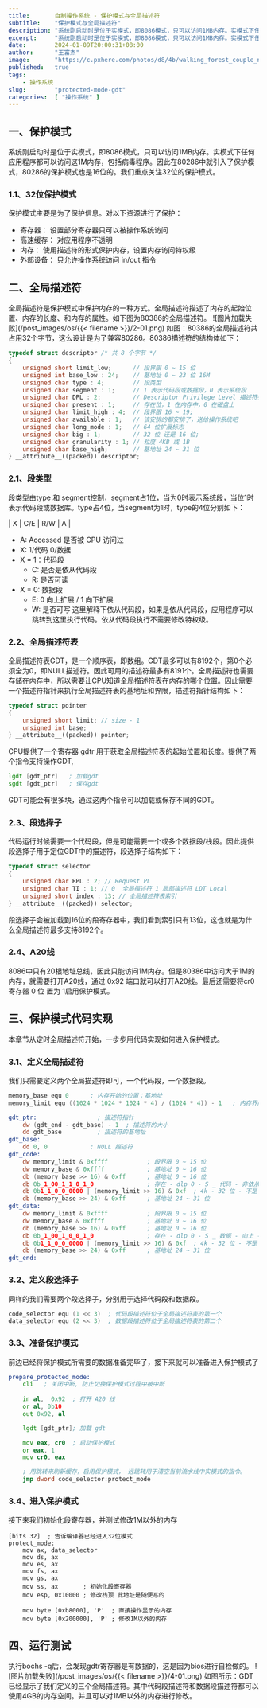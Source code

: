 ```yaml
---
title:       自制操作系统 - 保护模式与全局描述符
subtitle:    "保护模式与全局描述符"
description: "系统刚启动时是位于实模式，即8086模式，只可以访问1MB内存。实模式下任何应用程序都可以访问这1M内存，包括病毒程序。因此在80286中就引入了保护模式。保护模式中引入了全局描述符来保护内存，并将内存按照4k的大小进行分页。"
excerpt:     "系统刚启动时是位于实模式，即8086模式，只可以访问1MB内存。实模式下任何应用程序都可以访问这1M内存，包括病毒程序。因此在80286中就引入了保护模式。保护模式中引入了全局描述符来保护内存，并将内存按照4k的大小进行分页。"
date:        2024-01-09T20:00:31+08:00
author:      "王富杰"
image:       "https://c.pxhere.com/photos/d8/4b/walking_forest_couple_nature_green_tree_vacation_leaves-825751.jpg!d"
published:   true
tags:
    - 操作系统
slug:        "protected-mode-gdt"
categories:  [ "操作系统" ]
---
```


## 一、保护模式
系统刚启动时是位于实模式，即8086模式，只可以访问1MB内存。实模式下任何应用程序都可以访问这1M内存，包括病毒程序。因此在80286中就引入了保护模式，80286的保护模式也是16位的。我们重点关注32位的保护模式。

### 1.1、32位保护模式
保护模式主要是为了保护信息。对以下资源进行了保护：
* 寄存器：    设置部分寄存器只可以被操作系统访问
* 高速缓存：  对应用程序不透明
* 内存：     使用描述符的形式保护内存，设置内存访问特权级
* 外部设备：  只允许操作系统访问 in/out 指令

## 二、全局描述符
全局描述符是保护模式中保护内存的一种方式。全局描述符描述了内存的起始位置、内存的长度、和内存的属性。如下图为80386的全局描述符。
![图片加载失败](/post_images/os/{{< filename >}}/2-01.png)
如图：80386的全局描述符共占用32个字节，这么设计是为了兼容80286。80386描述符的结构体如下：
```cpp
typedef struct descriptor /* 共 8 个字节 */
{
    unsigned short limit_low;      // 段界限 0 ~ 15 位
    unsigned int base_low : 24;    // 基地址 0 ~ 23 位 16M
    unsigned char type : 4;        // 段类型
    unsigned char segment : 1;     // 1 表示代码段或数据段，0 表示系统段
    unsigned char DPL : 2;         // Descriptor Privilege Level 描述符特权等级 0 ~ 3
    unsigned char present : 1;     // 存在位，1 在内存中，0 在磁盘上
    unsigned char limit_high : 4;  // 段界限 16 ~ 19;
    unsigned char available : 1;   // 该安排的都安排了，送给操作系统吧
    unsigned char long_mode : 1;   // 64 位扩展标志
    unsigned char big : 1;         // 32 位 还是 16 位;
    unsigned char granularity : 1; // 粒度 4KB 或 1B
    unsigned char base_high;       // 基地址 24 ~ 31 位
} __attribute__((packed)) descriptor;
```

### 2.1、段类型
段类型由type 和  segment控制，segment占1位，当为0时表示系统段，当位1时表示代码段或数据库。type占4位，当segment为1时，type的4位分别如下：

| X | C/E | R/W | A |
* A: Accessed 是否被 CPU 访问过
* X: 1/代码 0/数据
* X = 1：代码段
  * C: 是否是依从代码段
  * R: 是否可读
* X = 0: 数据段
  * E: 0 向上扩展 / 1 向下扩展
  * W: 是否可写
这里解释下依从代码段，如果是依从代码段，应用程序可以跳转到这里执行代码。依从代码段执行不需要修改特权级。


### 2.2、全局描述符表
全局描述符表GDT，是一个顺序表，即数组。GDT最多可以有8192个，第0个必须全为0，即NULL描述符。因此可用的描述符最多有8191个。全局描述符也需要存储在内存中，所以需要让CPU知道全局描述符表在内存的哪个位置。因此需要一个描述符指针来执行全局描述符表的基地址和界限，描述符指针结构如下：
```cpp
typedef struct pointer
{
    unsigned short limit; // size - 1
    unsigned int base;
} __attribute__((packed)) pointer;
```
CPU提供了一个寄存器 gdtr 用于获取全局描述符表的起始位置和长度。提供了两个指令支持操作GDT,
```asm
lgdt [gdt_ptr]   ; 加载gdt
sgdt [gdt_ptr]   ; 保存gdt
```
GDT可能会有很多块，通过这两个指令可以加载或保存不同的GDT。

### 2.3、段选择子
代码运行时候需要一个代码段，但是可能需要一个或多个数据段/栈段。因此提供段选择子用于定位GDT中的描述符，段选择子结构如下：
```cpp
typedef struct selector
{
    unsigned char RPL : 2; // Request PL 
    unsigned char TI : 1; // 0  全局描述符 1 局部描述符 LDT Local 
    unsigned short index : 13; // 全局描述符表索引
} __attribute__((packed)) selector;
```
段选择子会被加载到16位的段寄存器中，我们看到索引只有13位，这也就是为什么全局描述符最多支持8192个。


### 2.4、A20线
8086中只有20根地址总线，因此只能访问1M内存。但是80386中访问大于1M的内存，就需要打开A20线，通过 0x92 端口就可以打开A20线。最后还需要将cr0 寄存器 0 位 置为 1启用保护模式。


## 三、保护模式代码实现
本章节从定时全局描述符开始，一步步用代码实现如何进入保护模式。

### 3.1、定义全局描述符
我们只需要定义两个全局描述符即可，一个代码段，一个数据段。
```asm
memory_base equ 0      ; 内存开始的位置：基地址
memory_limit equ ((1024 * 1024 * 1024 * 4) / (1024 * 4)) - 1   ; 内存界限 4G / 4K - 1, 一页4k

gdt_ptr:                 ; 描述符指针
    dw (gdt_end - gdt_base) - 1  ; 描述符的大小
    dd gdt_base          ; 描述符的基地址
gdt_base:
    dd 0, 0            ; NULL 描述符
gdt_code:
    dw memory_limit & 0xffff           ; 段界限 0 ~ 15 位
    dw memory_base & 0xffff            ; 基地址 0 ~ 16 位
    db (memory_base >> 16) & 0xff      ; 基地址 0 ~ 16 位
    db 0b_1_00_1_1_0_1_0               ; 存在 - dlp 0 - S _ 代码 - 非依从 - 可读 - 没有被访问过
    db 0b1_1_0_0_0000 | (memory_limit >> 16) & 0xf  ; 4k - 32 位 - 不是 64 位 - 段界限 16 ~ 19
    db (memory_base >> 24) & 0xff      ; 基地址 24 ~ 31 位
gdt_data:
    dw memory_limit & 0xffff           ; 段界限 0 ~ 15 位
    dw memory_base & 0xffff            ; 基地址 0 ~ 16 位
    db (memory_base >> 16) & 0xff      ; 基地址 0 ~ 16 位
    db 0b_1_00_1_0_0_1_0               ; 存在 - dlp 0 - S _ 数据 - 向上 - 可写 - 没有被访问过
    db 0b1_1_0_0_0000 | (memory_limit >> 16) & 0xf  ; 4k - 32 位 - 不是 64 位 - 段界限 16 ~ 19
    db (memory_base >> 24) & 0xff      ; 基地址 24 ~ 31 位
gdt_end:
```

### 3.2、定义段选择子
同样的我们需要两个段选择子，分别用于选择代码段和数据段。
```asm
code_selector equ (1 << 3)  ; 代码段描述符位于全局描述符表的第一个
data_selector equ (2 << 3)  ; 数据段描述符位于全局描述符表的第二个
```

### 3.3、准备保护模式
前边已经将保护模式所需要的数据准备完毕了，接下来就可以准备进入保护模式了
```asm
prepare_protected_mode:
    cli   ; 关闭中断, 防止切换保护模式过程中被中断
    
    in al,  0x92  ; 打开 A20 线
    or al, 0b10
    out 0x92, al

    lgdt [gdt_ptr]; 加载 gdt

    mov eax, cr0  ; 启动保护模式
    or eax, 1
    mov cr0, eax

    ; 用跳转来刷新缓存，启用保护模式， 远跳转用于清空当前流水线中实模式的指令。
    jmp dword code_selector:protect_mode
```

### 3.4、进入保护模式
接下来我们初始化段寄存器，并测试修改1M以外的内存
```
[bits 32]  ; 告诉编译器已经进入32位模式
protect_mode:
    mov ax, data_selector
    mov ds, ax
    mov es, ax
    mov fs, ax
    mov gs, ax
    mov ss, ax       ; 初始化段寄存器
    mov esp, 0x10000 ; 修改栈顶 此地址是随便写的

    mov byte [0xb8000], 'P'  ; 直接操作显示的内存
    mov byte [0x200000], 'P' ; 修改1M以外的内存
```

## 四、运行测试
执行bochs -q后，会发现gdtr寄存器是有数据的，这是因为bios进行自检做的。
![图片加载失败](/post_images/os/{{< filename >}}/4-01.png)
如图所示：GDT已经显示了我们定义的三个全局描述符。其中代码段描述符和数据段描述符都可以使用4GB的内存空间。并且可以对1MB以外的内存进行修改。
